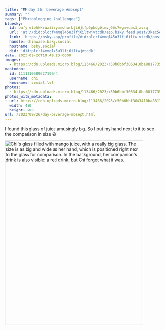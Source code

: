 ```yaml
---
title: "📷 day 26: beverage #mbsept"
summary: ""
tags: ["Photoblogging Challenges"]
bluesky:
  id: bafyreibhkkruziteymmohurbji6jtfp6pbdg6tmvj66c7wgmvqax3jzvsq
  url: 'at://did:plc:f4mmql45u3lfj6iltwjvtcdk/app.bsky.feed.post/3kac5eqczbi23'
  link: 'https://bsky.app/profile/did:plc:f4mmql45u3lfj6iltwjvtcdk/post/3kac5eqczbi23'
  handle: chiawase.bsky.social
  hostname: bsky.social
  did: 'did:plc:f4mmql45u3lfj6iltwjvtcdk'
date: 2023-09-26T18:49:23+0800
images:
  - https://cdn.uploads.micro.blog/113466/2023/c50b6bbf3063410ba8817735e5745dc2.jpg
mastodon:
  id: 111131058962719644
  username: chi
  hostname: social.lol
photos:
  - https://cdn.uploads.micro.blog/113466/2023/c50b6bbf3063410ba8817735e5745dc2.jpg
photos_with_metadata:
- url: https://cdn.uploads.micro.blog/113466/2023/c50b6bbf3063410ba8817735e5745dc2.jpg
  width: 450
  height: 600
url: /2023/09/26/day-beverage-mbsept.html
---
```


I found this glass of juice amusingly big. So I put my hand next to it to see the comparison in size 😆

<img src="/img/uploads/2023/c50b6bbf3063410ba8817735e5745dc2.jpg" width="450" height="600" alt="Chi's glass filled with mango juice, with a really big glass. The size is as big and wide as her hand, which is positioned right next to the glass for comparison. In the background, her companion's drink is also visible: a red drink, but Chi forgot what it was.">
